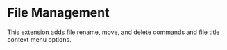 # File Management

This extension adds file rename, move, and delete commands and file title context menu options.
